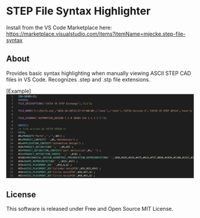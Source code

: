 <h1 align="left">
  <br>
  STEP File Syntax Highlighter
  <br>
</h1>

Install from the VS Code Marketplace here: 
https://marketplace.visualstudio.com/items?itemName=mjecke.step-file-syntax

## About

Provides basic syntax highlighting when manually viewing ASCII STEP CAD files in VS Code.
Recognizes .step and .stp file extensions.

[Example]
<img width="2794" alt="compare" src="https://github.com/mjecke/step-file-syntax/blob/d5d4456756fa0b9ef15fa11a8f41a3b5645b51a7/images/screenshot.png">

## License

This software is released under Free and Open Source MIT License.
